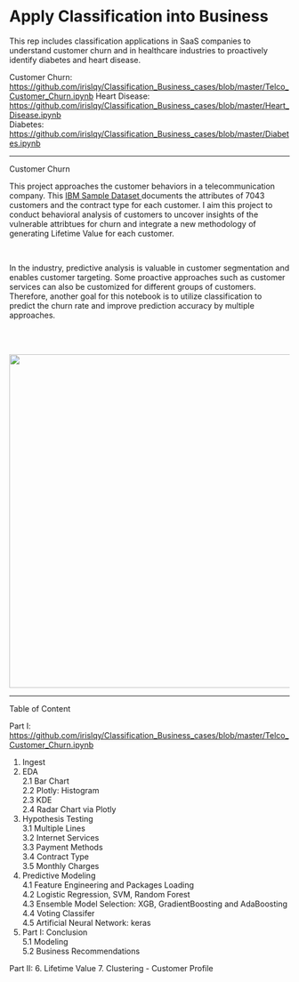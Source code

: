 # Apply Classification into Business

This rep includes classification applications in SaaS companies to understand customer churn and in healthcare industries to proactively identify diabetes and heart disease. 

Customer Churn: https://github.com/irislqy/Classification_Business_cases/blob/master/Telco_Customer_Churn.ipynb
Heart Disease:  https://github.com/irislqy/Classification_Business_cases/blob/master/Heart_Disease.ipynb
<br>Diabetes:       https://github.com/irislqy/Classification_Business_cases/blob/master/Diabetes.ipynb


______________________________________________________________________________________________________________________________
Customer Churn


This project approaches the customer behaviors in a telecommunication company. This [IBM Sample Dataset ](https://www.kaggle.com/blastchar/telco-customer-churn)documents the attributes of 7043 customers and the contract type for each customer. I aim this project to conduct behavioral analysis of customers to uncover insights of the vulnerable attribtues for churn and integrate a new methodology of generating Lifetime Value for each customer. 

<br>

In the industry, predictive analysis is valuable in customer segmentation and enables customer targeting. Some proactive approaches such as customer services can also be customized for different groups of customers. Therefore, another goal for this notebook is to utilize classification to predict the churn rate and improve prediction accuracy by multiple approaches. 

<br>
<br>
<p align="center">
  <img width="600" src="https://www.vectorscient.com/wp-content/uploads/2016/12/Customer-Personas.jpg">
</p>

---
  
  Table of Content
  
  Part I: https://github.com/irislqy/Classification_Business_cases/blob/master/Telco_Customer_Churn.ipynb
  1. Ingest
  2. EDA
    <br>2.1 Bar Chart 
    <br>2.2 Plotly: Histogram
    <br>2.3 KDE
    <br>2.4 Radar Chart via Plotly
  3. Hypothesis Testing
    <br>3.1 Multiple Lines
    <br>3.2 Internet Services
    <br>3.3 Payment Methods
    <br>3.4 Contract Type
    <br>3.5 Monthly Charges
  4. Predictive Modeling
    <br>4.1 Feature Engineering and Packages Loading
    <br>4.2 Logistic Regression, SVM, Random Forest
    <br>4.3 Ensemble Model Selection: XGB, GradientBoosting and AdaBoosting
    <br>4.4 Voting Classifer
    <br>4.5 Artificial Neural Network: keras
  5. Part I: Conclusion
    <br> 5.1 Modeling 
    <br> 5.2 Business Recommendations 
  
Part II: 
  6. Lifetime Value
  7. Clustering - Customer Profile 
